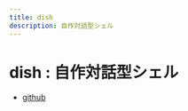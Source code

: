 ```yaml
---
title: dish
description: 自作対話型シェル
---
```


# dish : 自作対話型シェル

- [github](https://github.com/yamader/dish.git)
